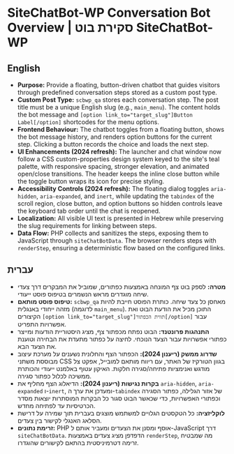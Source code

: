 # SiteChatBot-WP Conversation Bot Overview | סקירת בוט SiteChatBot-WP

## English
- **Purpose:** Provide a floating, button-driven chatbot that guides visitors through predefined conversation steps stored as a custom post type.
- **Custom Post Type:** `scbwp_qa` stores each conversation step. The post title must be a unique English slug (e.g., `main_menu`). The content holds the bot message and `[option link_to="target_slug"]Button Label[/option]` shortcodes for the menu options.
- **Frontend Behaviour:** The chatbot toggles from a floating button, shows the bot message history, and renders option buttons for the current step. Clicking a button records the choice and loads the next step.
- **UI Enhancements (2024 refresh):** The launcher and chat window now follow a CSS custom-properties design system keyed to the site's teal palette, with responsive spacing, stronger elevation, and animated open/close transitions. The header keeps the inline close button while the toggle button wraps its icon for precise styling.
- **Accessibility Controls (2024 refresh):** The floating dialog toggles `aria-hidden`, `aria-expanded`, and `inert`, while updating the `tabindex` of the scroll region, close button, and option buttons so hidden controls leave the keyboard tab order until the chat is reopened.
- **Localization:** All visible UI text is presented in Hebrew while preserving the slug requirements for linking between steps.
- **Data Flow:** PHP collects and sanitizes the steps, exposing them to JavaScript through `siteChatBotData`. The browser renders steps with `renderStep`, ensuring a deterministic flow based on the configured links.

## עברית
- **מטרה:** לספק בוט צף המונחה באמצעות כפתורים, שמוביל את המבקרים דרך צעדי שיחה מוגדרים מראש הנשמרים בטיפוס פוסט ייעודי.
- **טיפוס פוסט מותאם:** `scbwp_qa` מאחסן כל צעד שיחה. כותרת הפוסט חייבת להיות מזהה ייחודי באנגלית (לדוגמה `main_menu`). התוכן מכיל את הודעת הבוט ואת הקיצורים `[option link_to="target_slug"]תווית הכפתור[/option]` עבור אפשרויות התפריט.
- **התנהגות פרונטנד:** הבוט נפתח מכפתור צף, מציג היסטוריית הודעות ומייצר כפתורי אפשרויות עבור הצעד הנוכחי. לחיצה על כפתור מתעדת את הבחירה וטוענת את הצעד הבא.
- **שדרוג ממשק (ריענון 2024):** הכפתור הצף והחלונית נשענים על מערכת עיצוב מבוססת משתני CSS בגוון הטורקיז של האתר, עם ריווח מותאם למובייל, אפקט צל מודגש ואנימציות פתיחה/סגירה חלקות. האיקון עטוף באלמנט ייעודי והכותרת ממשיכה לכלול כפתור סגירה.
- **בקרות נגישות (ריענון 2024):** הדיאלוג הצף מחליף את `aria-hidden`, `aria-expanded` ו-`inert`, ומעדכן את ערך ה-`tabindex` של אזור הגלילה, כפתור הסגירה וכפתורי האפשרויות, כדי שכאשר הבוט סגור כל הבקרות המוסתרות יוצאות מסדר הכרטיסיות עד לפתיחה מחדש.
- **לוקליזציה:** כל הטקסטים הגלויים למשתמש מוצגים בעברית תוך שמירה על דרישת הסלאג האנגלי לקישור בין צעדים.
- **זרימת נתונים:** PHP אוסף ומסנן את הצעדים ומעביר אותם ל-JavaScript דרך `siteChatBotData`. הדפדפן מציג צעדים באמצעות `renderStep`, מה שמבטיח זרימה דטרמיניסטית בהתאם לקישורים שהוגדרו.
